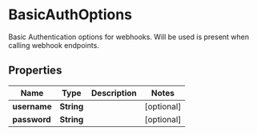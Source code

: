 

# BasicAuthOptions

Basic Authentication options for webhooks. Will be used is present when calling webhook endpoints.
## Properties

Name | Type | Description | Notes
------------ | ------------- | ------------- | -------------
**username** | **String** |  |  [optional]
**password** | **String** |  |  [optional]




